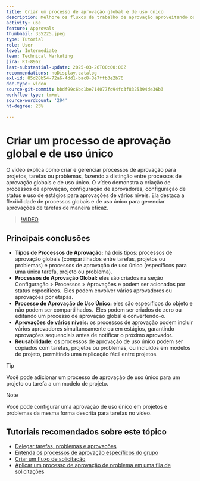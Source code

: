 ```yaml
---
title: Criar um processo de aprovação global e de uso único
description: Melhore os fluxos de trabalho de aprovação aproveitando os processos de aprovação global e de uso único para tarefas, projetos ou problemas, implementando aprovações em estágios de vários níveis e promovendo a eficiência por meio da reutilização em modelos de projeto.
activity: use
feature: Approvals
thumbnail: 335225.jpeg
type: Tutorial
role: User
level: Intermediate
team: Technical Marketing
jira: KT-8962
last-substantial-update: 2025-03-26T00:00:00Z
recommendations: noDisplay,catalog
exl-id: 85d28b54-72a6-4dd1-bac8-8e7ffb3e2b76
doc-type: video
source-git-commit: bbdf99c6bc1be714077fd94fc3f8325394de36b3
workflow-type: tm+mt
source-wordcount: '294'
ht-degree: 25%

---
```


# Criar um processo de aprovação global e de uso único

O vídeo explica como criar e gerenciar processos de aprovação para projetos, tarefas ou problemas, fazendo a distinção entre processos de aprovação globais e de uso único.
O vídeo demonstra a criação de processos de aprovação, configuração de aprovadores, configuração de status e uso de estágios para aprovações de vários níveis.
&#x200B;Ela destaca a flexibilidade de processos globais e de uso único para gerenciar aprovações de tarefas de maneira eficaz.

>[!VIDEO](https://video.tv.adobe.com/v/335225/?quality=12&learn=on&enablevpops=1)

## Principais conclusões

* **Tipos de Processos de Aprovação:** há dois tipos: processos de aprovação globais (compartilhados entre tarefas, projetos ou problemas) e processos de aprovação de uso único (específicos para uma única tarefa, projeto ou problema).
* **Processos de Aprovação Global:** eles são criados na seção Configuração > Processos > Aprovações e podem ser acionados por status específicos. &#x200B; Eles podem envolver vários aprovadores ou aprovações por etapas.
* **Processo de Aprovação de Uso Único:** eles são específicos do objeto e não podem ser compartilhados. &#x200B; Eles podem ser criados do zero ou editando um processo de aprovação global e convertendo-o.
* **Aprovações de vários níveis:** os processos de aprovação podem incluir vários aprovadores simultaneamente ou em estágios, garantindo aprovações sequenciais antes de notificar o próximo aprovador.
* **Reusabilidade:** os processos de aprovação de uso único podem ser copiados com tarefas, projetos ou problemas, ou incluídos em modelos de projeto, permitindo uma replicação fácil entre projetos.


>[!TIP]
>
>Você pode adicionar um processo de aprovação de uso único para um projeto ou tarefa a um modelo de projeto.

>[!NOTE]
>
>Você pode configurar uma aprovação de uso único em projetos e problemas da mesma forma descrita para tarefas no vídeo.



## Tutoriais recomendados sobre este tópico

* [Delegar tarefas, problemas e aprovações](/help/manage-work/approval-processes-and-milestone-paths/delegate-approvals.md)
* [Entenda os processos de aprovação específicos do grupo](/help/administration-and-setup/approval-processes-and-milestone-paths/group-specific-approval-processes.md)
* [Criar um fluxo de solicitação](/help/manage-work/request-queues/create-a-request-flow.md)
* [Aplicar um processo de aprovação de problema em uma fila de solicitações](/help/manage-work/approval-processes-and-milestone-paths/apply-an-issue-approval-process-in-a-request-queue.md)


